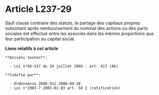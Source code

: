 # Article L237-29

Sauf clause contraire des statuts, le partage des capitaux propres subsistant après remboursement du nominal des actions ou
des parts sociales est effectué entre les associés dans les mêmes proportions que leur participation au capital social.

**Liens relatifs à cet article**

	**Anciens textes**:

	  - Loi n°66-537 du 24 juillet 1966 - art. 417 (Ab)

	**Codifié par**:

	  - Ordonnance 2000-912 2000-09-18
	  - Loi n°2003-7 2003-01-03 art. 50 I (ratification)
